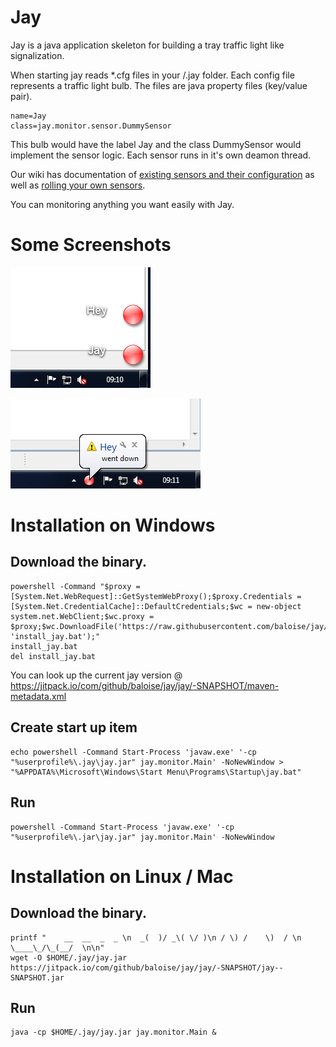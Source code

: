# Jay


Jay is a java application skeleton for building a tray traffic light like signalization.


When starting jay reads *.cfg files in your <homedir>/.jay folder. Each config file represents a traffic light bulb. The files are java property files (key/value pair). 

```
name=Jay
class=jay.monitor.sensor.DummySensor
```

This bulb would have the label Jay and the class DummySensor would implement the sensor logic. Each sensor runs in it's own deamon thread.

Our wiki has documentation of [existing sensors and their configuration](//github.com/baloise/jay/wiki/Sensor-Configuration) as well as [rolling your own sensors](//github.com/baloise/jay/wiki/Create-you-own-sensor).

You can monitoring anything you want easily with Jay.

# Some Screenshots

![Traffic light](screenshots/jaylights.PNG)

![Jay message](screenshots/jaytray.PNG)

# Installation on Windows
## Download the binary. 

```
powershell -Command "$proxy = [System.Net.WebRequest]::GetSystemWebProxy();$proxy.Credentials = [System.Net.CredentialCache]::DefaultCredentials;$wc = new-object system.net.WebClient;$wc.proxy = $proxy;$wc.DownloadFile('https://raw.githubusercontent.com/baloise/jay/master/install.bat', 'install_jay.bat');"
install_jay.bat
del install_jay.bat

```
You can look up the current jay version @ https://jitpack.io/com/github/baloise/jay/jay/-SNAPSHOT/maven-metadata.xml

## Create start up item
```
echo powershell -Command Start-Process 'javaw.exe' '-cp "%userprofile%\.jay\jay.jar" jay.monitor.Main' -NoNewWindow > "%APPDATA%\Microsoft\Windows\Start Menu\Programs\Startup\jay.bat"
```

## Run
```
powershell -Command Start-Process 'javaw.exe' '-cp "%userprofile%\.jar\jay.jar" jay.monitor.Main' -NoNewWindow
```

# Installation on Linux / Mac
## Download the binary. 

```
printf "    __  __  _  _ \n  _(  )/ _\( \/ )\n / \) /    \)  / \n \____\_/\_(__/  \n\n"
wget -O $HOME/.jay/jay.jar https://jitpack.io/com/github/baloise/jay/jay/-SNAPSHOT/jay--SNAPSHOT.jar
```

## Run
```
java -cp $HOME/.jay/jay.jar jay.monitor.Main &
```
